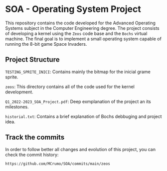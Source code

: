 # SOA - Operating System Project
This repository contains the code developed for the Advanced Operating Systems subject in the Computer Engineering degree. The project consists of developing a kernel using the `Zeos` code base and the `Bochs` virtual machine. The final goal is to implement a small operating system capable of running the 8-bit game Space Invaders.

## Project Structure


`TESTING_SPRITE_INICI`: Contains mainly the bitmap for the inicial grame sprite.

`zeos`: This directory contains all of the code used for the kernel development.

`Q1_2022-2023_SOA_Project.pdf`:  Deep exmplanation of the project an its milestones.

`historial.txt`: Contains a brief explanation of Bochs debbuging and project idea.

## Track the commits

In order to follow better all changes and evolution of this project, you can check the commit history:
```
https://github.com/MCrumo/SOA/commits/main/zeos
```
